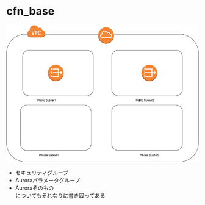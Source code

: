 # cfn_base
![network](https://github.com/mYahagi/cfn_base/blob/master/vpc_network.png)

- セキュリティグループ
- Auroraパラメータグループ
- Auroraそのもの  
についてもそれなりに書き殴ってある
